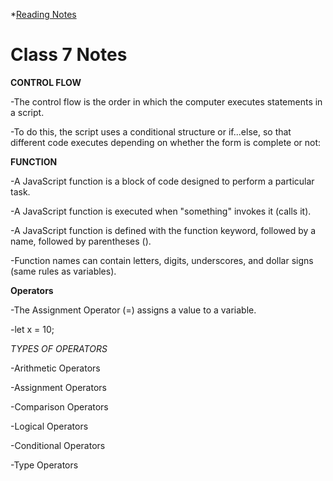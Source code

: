 *[Reading Notes](https://mohammed9222.github.io/reading-notes-/)

# Class 7 Notes

**CONTROL FLOW**

-The control flow is the order in which the computer executes statements in a script.

-To do this, the script uses a conditional structure or if...else, so that different code executes depending on whether the form is complete or not:

**FUNCTION**

-A JavaScript function is a block of code designed to perform a particular task.

-A JavaScript function is executed when "something" invokes it (calls it).

-A JavaScript function is defined with the function keyword, followed by a name, followed by parentheses ().

-Function names can contain letters, digits, underscores, and dollar signs (same rules as variables).

**Operators**

-The Assignment Operator (=) assigns a value to a variable.

-let x = 10;

*TYPES OF OPERATORS*

-Arithmetic Operators

-Assignment Operators

-Comparison Operators

-Logical Operators

-Conditional Operators

-Type Operators



